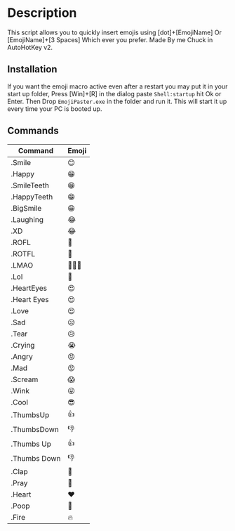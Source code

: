 # Description

This script allows you to quickly insert emojis using [dot]+[EmojiName] Or [EmojiName]+[3 Spaces] Which ever you prefer.
Made By me Chuck in AutoHotKey v2.

## Installation

If you want the emoji macro active even after a restart you may put it in your start up folder, Press [Win]+[R] in the dialog paste `Shell:startup` hit Ok or Enter. Then Drop `EmojiPaster.exe` in the folder and run it. This will start it up every time your PC is booted up.

## Commands

| Command        | Emoji  |
|----------------|--------|
| .Smile         | 😊      |
| .Happy         | 😁      |
| .SmileTeeth    | 😁      |
| .HappyTeeth    | 😁      |
| .BigSmile      | 😁      |
| .Laughing      | 😂      |
| .XD            | 😂      |
| .ROFL          | 🤣      |
| .ROTFL         | 🤣      |
| .LMAO          | 🤣🤣🤣  |
| .Lol           | 🤣      |
| .HeartEyes     | 😍      |
| .Heart Eyes    | 😍      |
| .Love          | 😍      |
| .Sad           | 😥      |
| .Tear          | 😥      |
| .Crying        | 😭      |
| .Angry         | 😡      |
| .Mad           | 😡      |
| .Scream        | 😱      |
| .Wink          | 😜      |
| .Cool          | 😎      |
| .ThumbsUp      | 👍      |
| .ThumbsDown    | 👎      |
| .Thumbs Up     | 👍      |
| .Thumbs Down   | 👎      |
| .Clap          | 👏      |
| .Pray          | 🙏      |
| .Heart         | ❤️      |
| .Poop          | 💩      |
| .Fire          | 🔥      |
